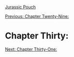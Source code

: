 [Jurassic Pouch](README.md)

[Previous: Chapter Twenty-Nine: ](ch29.md) 

# Chapter Thirty: 

[Next: Chapter Thirty-One: ](ch31.md) 
